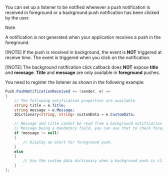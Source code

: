 You can set up a listener to be notified whenever a push notification is received in foreground or a background push notification has been clicked by the user.

> [!NOTE]
> A notification is not generated when your application receives a push in the foreground.
>
> [!NOTE]
> If the push is received in background, the event is **NOT** triggered at receive time.
> The event is triggered when you click on the notification.
>
> [!NOTE]
> The background notification click callback does **NOT** expose **title** and **message**.
> **Title** and **message** are only available in **foreground** pushes.

You need to register the listener as shown in the following example:

```csharp
Push.PushNotificationReceived += (sender, e) =>
{
    // The following notification properties are available.
    string title = e.Title;
    string message = e.Message;
    IDictionary<string, string> customData = e.CustomData;

    // Message and title cannot be read from a background notification object.
    // Message being a mandatory field, you can use that to check foreground vs background.
    if (message != null)
    {
        // Display an alert for foreground push.
    }
    else
    {
        // Use the custom data dictionary when a background push is clicked.
    }
};
```